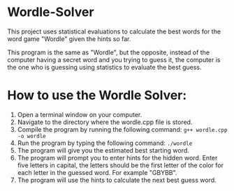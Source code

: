 # Wordle-Solver
This project uses statistical evaluations to calculate the best words for the word game "Wordle" given the hints so far.

This program is the same as "Wordle", but the opposite, instead of the computer having a secret word and you trying to guess it, the computer is the one who is guessing using statistics to evaluate the best guess.

# How to use the Wordle Solver:

1. Open a terminal window on your computer.
2. Navigate to the directory where the wordle.cpp file is stored.
3. Compile the program by running the following command: `g++ wordle.cpp -o wordle`
4. Run the program by typing the following command: `./wordle`
5. The program will give you the estimated best starting word.
6. The program will prompt you to enter hints for the hidden word. Enter five letters in capital, the letters should be the first letter of the color for each letter in the guessed word. For example "GBYBB".
7. The program will use the hints to calculate the next best guess word.
